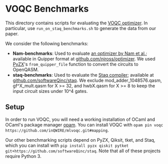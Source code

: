 # VOQC Benchmarks

This directory contains scripts for evaluating the [VOQC optimizer](https://github.com/inQWIRE/SQIR). In particular, use `run_on_staq_benchmarks.sh` to generate the data from our paper.

We consider the following benchmarks:
* **Nam-benchmarks**: Used to evaluate [an optimizer by Nam et al.](https://arxiv.org/abs/1710.07345); available in Quipper format at [github.com/njross/optimizer](https://github.com/njross/optimizer). We used [PyZX](https://github.com/Quantomatic/pyzx)'s `from_quipper_file` function to convert the circuits to OpenQASM.
* **staq-benchmarks**: Used to evaluate the [Staq compiler](https://arxiv.org/abs/1912.06070); available at [github.com/softwareQinc/staq](https://github.com/softwareQinc/staq/tree/main/examples/staq_paper/benchmarks). We exclude mod_adder_1048576.qasm, gf^X_mult.qasm for X >= 32, and hwbX.qasm for X >= 8 to keep the input circuit sizes under 10^4 gates.

## Setup

In order to run VOQC, you will need a working installation of OCaml and OCaml's package manager [opam](https://opam.ocaml.org/). You can install VOQC with `opam pin voqc https://github.com/inQWIRE/mlvoqc.git#mapping`.

Our other benchmarking scripts depend on PyZX, Qiksit, tket, and Staq, which you can install with `pip install pyzx qiskit pytket git+https://github.com/softwareQinc/staq`. Note that all of these projects require Python 3.